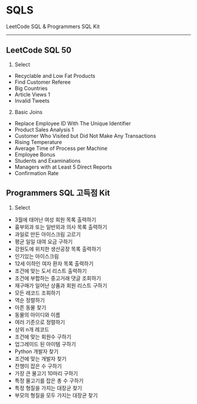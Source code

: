 # SQLS

LeetCode SQL & Programmers SQL Kit

---------------------------------------------------------------------------------------------------------------------------------------

## LeetCode SQL 50
1. Select
  + Recyclable and Low Fat Products
  + Find Customer Referee
  + Big Countries
  + Article Views 1
  + Invalid Tweets
2. Basic Joins
  + Replace Employee ID With The Unique Identifier
  + Product Sales Analysis 1
  + Customer Who Visited but Did Not Make Any Transactions
  + Rising Temperature
  + Average Time of Process per Machine
  + Employee Bonus
  + Students and Examinations
  + Managers with at Least 5 Direct Reports
  + Confirmation Rate

## Programmers SQL 고득점 Kit
1. Select
  + 3월에 태어난 여성 회원 목록 출력하기
  + 흉부외과 또는 일반외과 의사 목록 출력하기
  + 과일로 만든 아이스크림 고르기
  + 평균 일일 대여 요금 구하기
  + 강원도에 위치한 생산공장 목록 출력하기
  + 인기있는 아이스크림
  + 12세 이하인 여자 환자 목록 출력하기
  + 조건에 맞는 도서 리스트 출력하기
  + 조건에 부합하는 중고거래 댓글 조회하기
  + 재구매가 일어난 상품과 회원 리스트 구하기
  + 모든 레코드 조회하기
  + 역순 정렬하기
  + 아픈 동물 찾기
  + 동물의 아이디와 이름
  + 여러 기준으로 정렬하기
  + 상위 n개 레코드
  + 조건에 맞는 회원수 구하기
  + 업그레이드 된 아이템 구하기
  + Python 개발자 찾기
  + 조건에 맞는 개발자 찾기
  + 잔챙이 잡은 수 구하기
  + 가장 큰 물고기 10마리 구하기
  + 특정 물고기를 잡은 총 수 구하기
  + 특정 형질을 가지는 대장균 찾기
  + 부모의 형질을 모두 가지는 대장균 찾기
